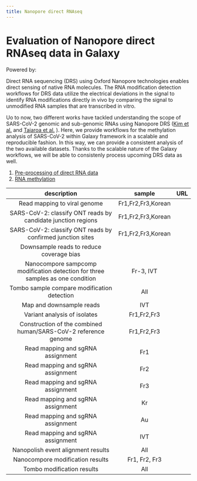 ```yaml
---
title: Nanopore direct RNAseq
---
```

# Evaluation of Nanopore direct RNAseq data in Galaxy

Powered by: <FlatShield label="usegalaxy" message="eu" href="https://usegalaxy.eu"/>

<!--
[Milad Miladi](https://github.com/mmiladi),
[Wolfgang Maier](https://github.com/wm75),
[Florian Heyl](https://github.com/heylf),
[Björn Grüning](https://github.com/bgruening)
-->

Direct RNA sequencing  (DRS) using Oxford Nanopore technologies enables direct sensing of native RNA molecules. The RNA modification detection workflows for DRS data utilize the electrical deviations in the signal to identify RNA modifications directly in vivo by comparing the signal  to unmodified  RNA samples that are transcribed in vitro.

Uo to now, two different works have tackled understanding the scope of SARS-CoV-2 genomic and sub-genomic RNAs using Nanopore DRS ([Kim et al.](https://doi.org/10.1016/j.cell.2020.04.011) and [Taiaroa et al.](https://doi.org/10.1101/2020.03.05.976167) ). Here, we provide workflows for the methylation analysis of SARS-CoV-2 within Galaxy framework in a scalable and reproducible fashion. In this way, we can provide a consistent analysis of the two available datasets. Thanks to the scalable nature of the Galaxy workflows, we will be able to consistenly process upcoming DRS data as well.

  1. [Pre-processing of direct RNA data](1-preprocessing)
  2. [RNA methylation](2-epigenetics)


| description |   sample   |    URL    |
|:-----------:|:----------:|:---------:|
| Read mapping to viral genome | Fr1,Fr2,Fr3,Korean | <FlatShield label="workflow" message="run" href="https://usegalaxy.eu/u/wolfgang-maier/w/sars-cov-2-assign-ont-reads-to-transcripts-mapping" alt="Galaxy workflow" /> |
| SARS-CoV-2: classify ONT reads by candidate junction regions | Fr1,Fr2,Fr3,Korean | <FlatShield label="workflow" message="run" href="https://usegalaxy.eu/u/wolfgang-maier/w/sars-cov-2-classify-ont-reads-by-discovered-junctions" alt="Galaxy workflow" /> |
| SARS-CoV-2: classify ONT reads by confirmed junction sites | Fr1,Fr2,Fr3,Korean | <FlatShield label="workflow" message="run" href="https://usegalaxy.eu/u/wolfgang-maier/w/sars-cov-2-classify-ont-reads-by-known-junctions" alt="Galaxy workflow" /> |
| Downsample reads to reduce coverage bias | | <FlatShield label="workflow" message="run" href="https://usegalaxy.eu/u/wolfgang-maier/w/sars-cov-2-assigned-ont-reads-downsampling-and-coverage-analysis" alt="Galaxy workflow" /> |
| Nanocompore sampcomp modification detection for three samples as one condition | Fr-3, IVT | <FlatShield label="workflow" message="run" href="https://usegalaxy.eu/u/milad/w/sars-cov-2-ont-nanocompore-sampcomp-3-replicates" alt="Galaxy workflow" /> |
| Tombo sample compare modification detection | All | <FlatShield label="workflow" message="run" href="https://usegalaxy.eu/u/milad/w/sars-cov-2-ont-tombo-level-compare" alt="Galaxy workflow" /> |
| Map and downsample reads | IVT | <FlatShield label="workflow" message="run" href="https://usegalaxy.eu/u/milad/w/sars-cov-2-ivt-reads-filter-sample-alignment-v2" alt="Galaxy workflow" /> |
| Variant analysis of isolates | Fr1,Fr2,Fr3 | <FlatShield label="history" message="view" href="https://usegalaxy.eu/u/wolfgang-maier/h/freiburg-drs-samples-variation" alt="Galaxy history" /> |
| Construction of the combined human/SARS-CoV-2 reference genome | Fr1,Fr2,Fr3 | <FlatShield label="history" message="view" href="https://usegalaxy.eu/u/wolfgang-maier/h/sars-cov-2human-combined-ont-reference" alt="Galaxy history" /> |
| Read mapping and sgRNA assignment | Fr1 | <FlatShield label="history" message="view" href="https://usegalaxy.eu/u/wolfgang-maier/h/sars-cov-2-map-ont-reads-to-transcripts-run3" alt="Galaxy history" /> |
| Read mapping and sgRNA assignment | Fr2 | <FlatShield label="history" message="view" href="https://usegalaxy.eu/u/wolfgang-maier/h/sars-cov-2-map-ont-reads-to-transcripts-290-5" alt="Galaxy history" /> |
| Read mapping and sgRNA assignment | Fr3 | <FlatShield label="history" message="view" href="https://usegalaxy.eu/u/wolfgang-maier/h/sars-cov-2-map-ont-reads-to-transcripts-291-13" alt="Galaxy history" /> |
| Read mapping and sgRNA assignment | Kr | <FlatShield label="history" message="view" href="https://usegalaxy.eu/u/wolfgang-maier/h/sars-cov-2-map-ont-reads-to-transcripts-kim-et-al" alt="Galaxy history" /> |
| Read mapping and sgRNA assignment | Au | <FlatShield label="history" message="view" href="https://usegalaxy.eu/u/milad/h/sars-cov-2-au---assign-ont-reads-to-transcripts-by-known-junctions" alt="Galaxy history" /> |
| Read mapping and sgRNA assignment | IVT | <FlatShield label="history" message="view" href="https://usegalaxy.eu/u/milad/h/sars-cov-2-ivt-alignment-processing-and-filtering-4k-sampling" alt="Galaxy history" /> |
| Nanopolish event alignment results | All | <FlatShield label="history" message="view" href="https://usegalaxy.eu/u/milad/h/sars-cov-2-nanopolish-collapse-results-data-4k" alt="Galaxy history" /> |
| Nanocompore modification results | Fr1, Fr2, Fr3 | <FlatShield label="history" message="view" href="https://usegalaxy.eu/u/milad/h/sars-cov-2-ont-nanocompore-sampcomp-3-replicates-4k" alt="Galaxy history" /> |
| Tombo modification results | All | <FlatShield label="history" message="view" href="https://usegalaxy.eu/u/milad/h/sars-cov-2-tombo-re-squiggles-results-data-4k" alt="Galaxy history" /> |

